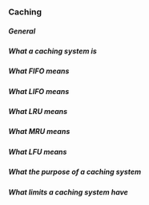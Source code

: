 <h3>Caching</h3>

<h5>General</h5>

<h5>What a caching system is</h5>
<h5>What FIFO means</h5>
<h5>What LIFO means</h5>
<h5>What LRU means</h5>
<h5>What MRU means</h5>
<h5>What LFU means</h5>
<h5>What the purpose of a caching system</h5>
<h5>What limits a caching system have</h5>